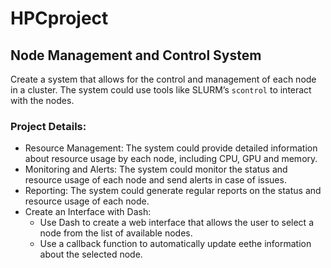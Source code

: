 # HPCproject
## Node Management and Control System

Create a system that allows for the control and management of each node in a cluster. The system could use tools like SLURM’s ```scontrol``` to interact with the nodes.

### Project Details:

- Resource Management: The system could provide detailed information about resource usage by each node, including CPU, GPU and memory.
- Monitoring and Alerts: The system could monitor the status and resource usage of each node and send alerts in case of issues.
- Reporting: The system could generate regular reports on the status and resource usage of each node.
- Create an Interface with Dash:
  - Use Dash to create a web interface that allows the user to select a node from the list of available nodes.
  - Use a callback function to automatically update eethe information about the selected node.
